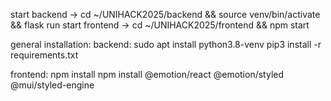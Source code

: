 start backend -> cd ~/UNIHACK2025/backend && source venv/bin/activate && flask run
start frontend -> cd ~/UNIHACK2025/frontend && npm start


general installation:
backend:
    sudo apt install python3.8-venv 
    pip3 install -r requirements.txt



frontend:
    npm install
    npm install @emotion/react @emotion/styled @mui/styled-engine
    
